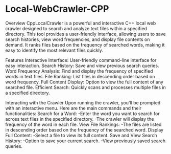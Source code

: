 # Local-WebCrawler-CPP

Overview
CppLocalCrawler is a powerful and interactive C++ local web crawler designed to search and analyze text files within a specified directory. This tool provides a user-friendly interface, allowing users to save search histories, view word frequencies, and display file contents on demand. It ranks files based on the frequency of searched words, making it easy to identify the most relevant files quickly.

Features
Interactive Interface: User-friendly command-line interface for easy interaction.
Search History: Save and view previous search queries.
Word Frequency Analysis: Find and display the frequency of specified words in text files.
File Ranking: List files in descending order based on word frequency.
Full Content Display: Option to view the full content of any searched file.
Efficient Search: Quickly scans and processes multiple files in a specified directory.

Interacting with the Crawler
Upon running the crawler, you'll be prompted with an interactive menu. Here are the main commands and their functionalities:
Search for a Word:
   -Enter the word you want to search for across text files in the specified directory.
   -The crawler will display the frequency of the word in each file.
View File Rankings:
   -The files are listed in descending order based on the frequency of the searched word.
Display Full Content:
   -Select a file to view its full content.
Save and View Search History:
   -Option to save your current search.
   -View previously saved search queries.
